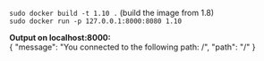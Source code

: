 `sudo docker build -t 1.10 .` (build the image from 1.8)  
`sudo docker run -p 127.0.0.1:8000:8080 1.10`

**Output on localhost:8000:**  
{
"message": "You connected to the following path: /",
"path": "/"
}
